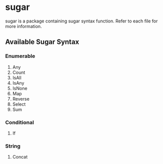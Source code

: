 # sugar

sugar is a package containing sugar syntax function. Refer to each file for more information.

## Available Sugar Syntax

### Enumerable

1. Any
2. Count
3. IsAll
4. IsAny
5. IsNone
6. Map
7. Reverse
8. Select
9. Sum

### Conditional

1. If

### String

1. Concat